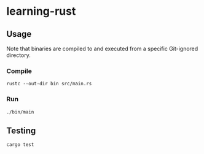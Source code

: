 # learning-rust

## Usage

Note that binaries are compiled to and executed from a specific Git-ignored directory.

### Compile

```shell
rustc --out-dir bin src/main.rs
```

### Run

```shell
./bin/main
```

## Testing

```shell
cargo test
```
